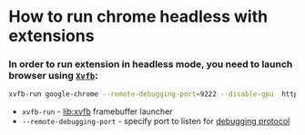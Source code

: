 # How to run chrome headless with extensions

### In order to run extension in headless mode, you need to launch browser using [`Xvfb`](/xvfb/how-to-install-xvfb-on-ubuntu-ubuntuversion):

```bash
xvfb-run google-chrome --remote-debugging-port=9222 --disable-gpu  https://www.google.com
```

- `xvfb-run` - [lib:xvfb](/xvfb/how-to-install-xvfb-on-ubuntu-ubuntuversion) framebuffer launcher
- `--remote-debugging-port` - specify port to listen for [debugging protocol](/chrome-headless/chrome-remote-interface-usage-example)


